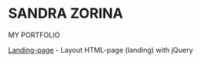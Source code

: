 
# SANDRA ZORINA
MY PORTFOLIO

[Landing-page](https://sandrazorina.github.io/Landing/) - Layout HTML-page (landing) with jQuery
